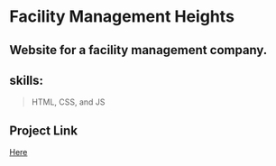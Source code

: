 # Facility Management Heights


## Website for a facility management company.
## skills:
> HTML, CSS, and JS

## Project Link 
[Here](https://maromohamedsalah.github.io/Facility-management-Heights/)
